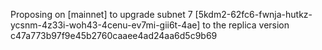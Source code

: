 Proposing on [mainnet] to upgrade subnet 7 [5kdm2-62fc6-fwnja-hutkz-ycsnm-4z33i-woh43-4cenu-ev7mi-gii6t-4ae] to the replica version c47a773b97f9e45b2760caaee4ad24aa6d5c9b69

